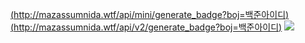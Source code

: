 [(http://mazassumnida.wtf/api/mini/generate_badge?boj=백준아이디)](https://solved.ac/cloud0990)
[(http://mazassumnida.wtf/api/v2/generate_badge?boj=백준아이디)](https://solved.ac/cloud0990)
<img src="http://mazandi.herokuapp.com/api?handle={cloud0990}&theme=warm"/>
